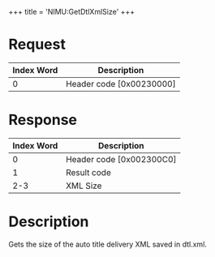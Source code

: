 +++
title = 'NIMU:GetDtlXmlSize'
+++

# Request

| Index Word | Description                |
|------------|----------------------------|
| 0          | Header code \[0x00230000\] |

# Response

| Index Word | Description                |
|------------|----------------------------|
| 0          | Header code \[0x002300C0\] |
| 1          | Result code                |
| 2-3        | XML Size                   |

# Description

Gets the size of the auto title delivery XML saved in dtl.xml.
